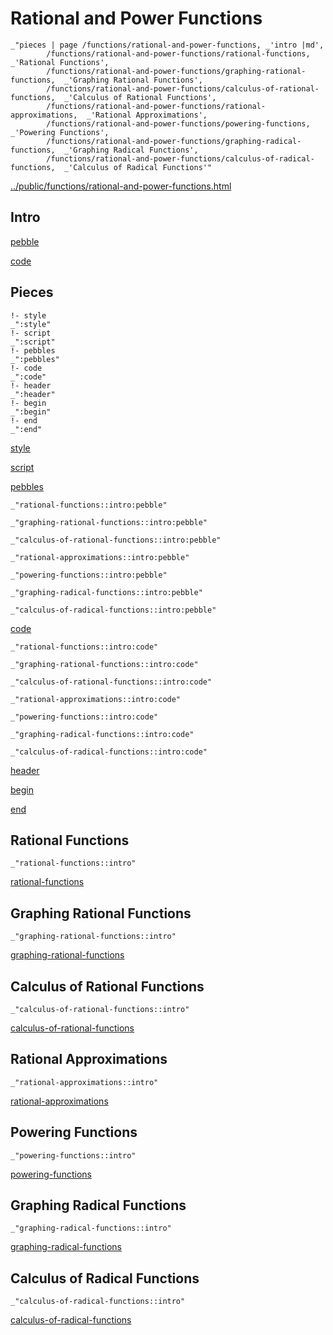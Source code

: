 # Rational and Power Functions

    _"pieces | page /functions/rational-and-power-functions, _'intro |md',
            /functions/rational-and-power-functions/rational-functions,  _'Rational Functions',
            /functions/rational-and-power-functions/graphing-rational-functions,  _'Graphing Rational Functions',
            /functions/rational-and-power-functions/calculus-of-rational-functions,  _'Calculus of Rational Functions',
            /functions/rational-and-power-functions/rational-approximations,  _'Rational Approximations',
            /functions/rational-and-power-functions/powering-functions,  _'Powering Functions',
            /functions/rational-and-power-functions/graphing-radical-functions,  _'Graphing Radical Functions',
            /functions/rational-and-power-functions/calculus-of-radical-functions,  _'Calculus of Radical Functions'"

[../public/functions/rational-and-power-functions.html](# "save:")


## Intro

[pebble]()

[code]()

## Pieces

    !- style
    _":style"
    !- script
    _":script"
    !- pebbles
    _":pebbles"
    !- code
    _":code"
    !- header
    _":header"
    !- begin
    _":begin"
    !- end
    _":end"

[style]() 

[script]()

[pebbles]()

    _"rational-functions::intro:pebble"

    _"graphing-rational-functions::intro:pebble"

    _"calculus-of-rational-functions::intro:pebble"

    _"rational-approximations::intro:pebble"

    _"powering-functions::intro:pebble"

    _"graphing-radical-functions::intro:pebble"

    _"calculus-of-radical-functions::intro:pebble"


[code]()

    _"rational-functions::intro:code"

    _"graphing-rational-functions::intro:code"

    _"calculus-of-rational-functions::intro:code"

    _"rational-approximations::intro:code"

    _"powering-functions::intro:code"

    _"graphing-radical-functions::intro:code"

    _"calculus-of-radical-functions::intro:code"


[header]()

[begin]()

[end]()

## Rational Functions

    _"rational-functions::intro"


[rational-functions](pages/functions_rational-and-power-functions_rational-functions.md "load:")

## Graphing Rational Functions

    _"graphing-rational-functions::intro"


[graphing-rational-functions](pages/functions_rational-and-power-functions_graphing-rational-functions.md "load:")

## Calculus of Rational Functions

    _"calculus-of-rational-functions::intro"


[calculus-of-rational-functions](pages/functions_rational-and-power-functions_calculus-of-rational-functions.md "load:")

## Rational Approximations

    _"rational-approximations::intro"


[rational-approximations](pages/functions_rational-and-power-functions_rational-approximations.md "load:")

## Powering Functions

    _"powering-functions::intro"


[powering-functions](pages/functions_rational-and-power-functions_powering-functions.md "load:")

## Graphing Radical Functions

    _"graphing-radical-functions::intro"


[graphing-radical-functions](pages/functions_rational-and-power-functions_graphing-radical-functions.md "load:")

## Calculus of Radical Functions

    _"calculus-of-radical-functions::intro"


[calculus-of-radical-functions](pages/functions_rational-and-power-functions_calculus-of-radical-functions.md "load:")